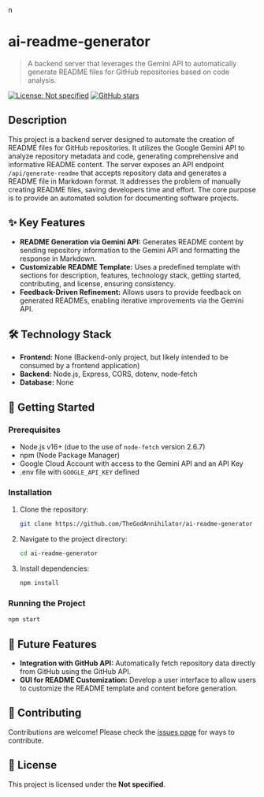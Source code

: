 n
# ai-readme-generator

> A backend server that leverages the Gemini API to automatically generate README files for GitHub repositories based on code analysis.

[![License: Not specified](https://img.shields.io/badge/License-Not%20specified-yellow.svg)](https://github.com/TheGodAnnihilator/ai-readme-generator)
[![GitHub stars](https://img.shields.io/github/stars/TheGodAnnihilator/ai-readme-generator?style=social)](https://github.com/TheGodAnnihilator/ai-readme-generator)

## Description

This project is a backend server designed to automate the creation of README files for GitHub repositories. It utilizes the Google Gemini API to analyze repository metadata and code, generating comprehensive and informative README content. The server exposes an API endpoint `/api/generate-readme` that accepts repository data and generates a README file in Markdown format. It addresses the problem of manually creating README files, saving developers time and effort. The core purpose is to provide an automated solution for documenting software projects.

## ✨ Key Features

- **README Generation via Gemini API:** Generates README content by sending repository information to the Gemini API and formatting the response in Markdown.
- **Customizable README Template:** Uses a predefined template with sections for description, features, technology stack, getting started, contributing, and license, ensuring consistency.
- **Feedback-Driven Refinement:** Allows users to provide feedback on generated READMEs, enabling iterative improvements via the Gemini API.

## 🛠️ Technology Stack

- **Frontend:** None (Backend-only project, but likely intended to be consumed by a frontend application)
- **Backend:** Node.js, Express, CORS, dotenv, node-fetch
- **Database:** None

## 🚀 Getting Started

### Prerequisites

- Node.js v16+ (due to the use of `node-fetch` version 2.6.7)
- npm (Node Package Manager)
- Google Cloud Account with access to the Gemini API and an API Key
- .env file with `GOOGLE_API_KEY` defined

### Installation

1.  Clone the repository:
    ```sh
    git clone https://github.com/TheGodAnnihilator/ai-readme-generator
    ```
2.  Navigate to the project directory:
    ```sh
    cd ai-readme-generator
    ```
3.  Install dependencies:
    ```sh
    npm install
    ```
                
### Running the Project
```sh
npm start
```

## 🔮 Future Features

- **Integration with GitHub API:** Automatically fetch repository data directly from GitHub using the GitHub API.
- **GUI for README Customization:** Develop a user interface to allow users to customize the README template and content before generation.

## 🤝 Contributing

Contributions are welcome! Please check the [issues page](https://github.com/TheGodAnnihilator/ai-readme-generator/issues) for ways to contribute.

## 📝 License

This project is licensed under the **Not specified**.
